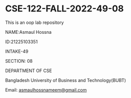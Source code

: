 # CSE-122-FALL-2022-49-08
This is an oop lab repository 

NAME:Asmaul Hossna

ID:21225103351

INTAKE-49

SECTION: 08

DEPARTMENT OF CSE

Bangladesh University of Business and Technology(BUBT)

Email: asmaulhossnameem@gmail.com
